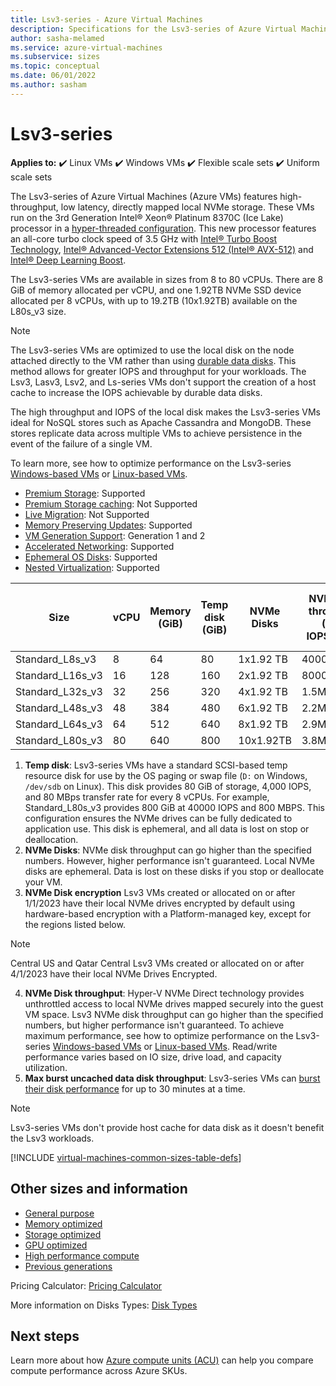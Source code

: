 ```yaml
---
title: Lsv3-series - Azure Virtual Machines 
description: Specifications for the Lsv3-series of Azure Virtual Machines (Azure VMs). 
author: sasha-melamed 
ms.service: azure-virtual-machines
ms.subservice: sizes
ms.topic: conceptual 
ms.date: 06/01/2022
ms.author: sasham
--- 
```


# Lsv3-series 

**Applies to:** :heavy_check_mark: Linux VMs :heavy_check_mark: Windows VMs :heavy_check_mark: Flexible scale sets :heavy_check_mark: Uniform scale sets 

The Lsv3-series of Azure Virtual Machines (Azure VMs) features high-throughput, low latency, directly mapped local NVMe storage. These VMs run on the 3rd Generation Intel&reg; Xeon&reg; Platinum 8370C (Ice Lake) processor in a [hyper-threaded configuration](https://www.intel.com/content/www/us/en/architecture-and-technology/hyper-threading/hyper-threading-technology.html). This new processor features an all-core turbo clock speed of 3.5 GHz with [Intel&reg; Turbo Boost Technology](https://www.intel.com/content/www/us/en/architecture-and-technology/turbo-boost/turbo-boost-technology.html), [Intel&reg; Advanced-Vector Extensions 512 (Intel&reg; AVX-512)](https://www.intel.com/content/www/us/en/architecture-and-technology/avx-512-overview.html) and [Intel&reg; Deep Learning Boost](https://software.intel.com/content/www/us/en/develop/topics/ai/deep-learning-boost.html).  

The Lsv3-series VMs are available in sizes from 8 to 80 vCPUs. There are 8 GiB of memory allocated per vCPU, and one 1.92TB NVMe SSD device allocated per 8 vCPUs, with up to 19.2TB (10x1.92TB) available on the L80s_v3 size. 

> [!NOTE] 
> The Lsv3-series VMs are optimized to use the local disk on the node attached directly to the VM rather than using [durable data disks](disks-types.md). This method allows for greater IOPS and throughput for your workloads. The Lsv3, Lasv3, Lsv2, and Ls-series VMs don't support the creation of a host cache to increase the IOPS achievable by durable data disks. 
> 
> The high throughput and IOPS of the local disk makes the Lsv3-series VMs ideal for NoSQL stores such as Apache Cassandra and MongoDB. These stores replicate data across multiple VMs to achieve persistence in the event of the failure of a single VM. 
> 
> To learn more, see how to optimize performance on the Lsv3-series [Windows-based VMs](../virtual-machines/windows/storage-performance.md) or [Linux-based VMs](../virtual-machines/linux/storage-performance.md).   

- [Premium Storage](premium-storage-performance.md): Supported 
- [Premium Storage caching](premium-storage-performance.md): Not Supported 
- [Live Migration](maintenance-and-updates.md): Not Supported 
- [Memory Preserving Updates](maintenance-and-updates.md): Supported 
- [VM Generation Support](generation-2.md): Generation 1 and 2 
- [Accelerated Networking](/azure/virtual-network/create-vm-accelerated-networking-cli): Supported 
- [Ephemeral OS Disks](ephemeral-os-disks.md): Supported  
- [Nested Virtualization](/virtualization/hyper-v-on-windows/user-guide/nested-virtualization): Supported  

| Size | vCPU | Memory (GiB) | Temp disk (GiB) | NVMe Disks | NVMe Disk throughput (Read IOPS/MBps) | Uncached data disk throughput (IOPS/MBps) | Max burst uncached data disk throughput (IOPS/MBps) | Max Data Disks | Max NICs | Expected network bandwidth (Mbps) | 
|---|---|---|---|---|---|---|---|---|---|---| 
| Standard_L8s_v3   |  8 |  64 |  80 |  1x1.92 TB  | 400000/2000  | 12800/290  | 20000/1200 | 16 | 4 | 12500 | 
| Standard_L16s_v3  | 16 | 128 | 160 |  2x1.92 TB  | 800000/4000  | 25600/600  | 40000/1600 | 32 | 8 | 12500 | 
| Standard_L32s_v3  | 32 | 256 | 320 |  4x1.92 TB  | 1.5M/8000    | 51200/865  | 80000/2000 | 32 | 8 | 16000 | 
| Standard_L48s_v3  | 48 | 384 | 480 |  6x1.92 TB  | 2.2M/14000   | 76800/1315 | 80000/3000 | 32 | 8 | 24000 | 
| Standard_L64s_v3  | 64 | 512 | 640 |  8x1.92 TB  | 2.9M/16000   | 80000/1735 | 80000/3000 | 32 | 8 | 30000 | 
| Standard_L80s_v3 | 80 | 640 | 800 | 10x1.92TB | 3.8M/20000 | 80000/2160 | 80000/3000 | 32 | 8 | 32000 | 

1. **Temp disk**: Lsv3-series VMs have a standard SCSI-based temp resource disk for use by the OS paging or swap file (`D:` on Windows, `/dev/sdb` on Linux). This disk provides 80 GiB of storage, 4,000 IOPS, and 80 MBps transfer rate for every 8 vCPUs. For example, Standard_L80s_v3 provides 800 GiB at 40000 IOPS and 800 MBPS. This configuration ensures the NVMe drives can be fully dedicated to application use. This disk is ephemeral, and all data is lost on stop or deallocation. 
2. **NVMe Disks**: NVMe disk throughput can go higher than the specified numbers. However, higher performance isn't guaranteed. Local NVMe disks are ephemeral. Data is lost on these disks if you stop or deallocate your VM. 
3. **NVMe Disk encryption** Lsv3 VMs created or allocated on or after 1/1/2023 have their local NVMe drives encrypted by default using hardware-based encryption with a Platform-managed key, except for the regions listed below. 

> [!NOTE]
> Central US and Qatar Central Lsv3 VMs created or allocated on or after 4/1/2023 have their local NVMe Drives Encrypted. 

4. **NVMe Disk throughput**: Hyper-V NVMe Direct technology provides unthrottled access to local NVMe drives mapped securely into the guest VM space. Lsv3 NVMe disk throughput can go higher than the specified numbers, but higher performance isn't guaranteed. To achieve maximum performance, see how to optimize performance on the Lsv3-series [Windows-based VMs](../virtual-machines/windows/storage-performance.md) or [Linux-based VMs](../virtual-machines/linux/storage-performance.md).   Read/write performance varies based on IO size, drive load, and capacity utilization. 
5. **Max burst uncached data disk throughput**: Lsv3-series VMs can [burst their disk performance](./disk-bursting.md) for up to 30 minutes at a time. 

> [!NOTE]
> Lsv3-series VMs don't provide host cache for data disk as it doesn't benefit the Lsv3 workloads. 

[!INCLUDE [virtual-machines-common-sizes-table-defs](./includes/virtual-machines-common-sizes-table-defs.md)]

## Other sizes and information 

- [General purpose](sizes-general.md) 
- [Memory optimized](sizes-memory.md) 
- [Storage optimized](sizes-storage.md) 
- [GPU optimized](sizes-gpu.md) 
- [High performance compute](sizes-hpc.md) 
- [Previous generations](sizes-previous-gen.md) 

Pricing Calculator: [Pricing Calculator](https://azure.microsoft.com/pricing/calculator/) 

More information on Disks Types: [Disk Types](./disks-types.md#ultra-disks) 

## Next steps 

Learn more about how [Azure compute units (ACU)](acu.md) can help you compare compute performance across Azure SKUs. 
